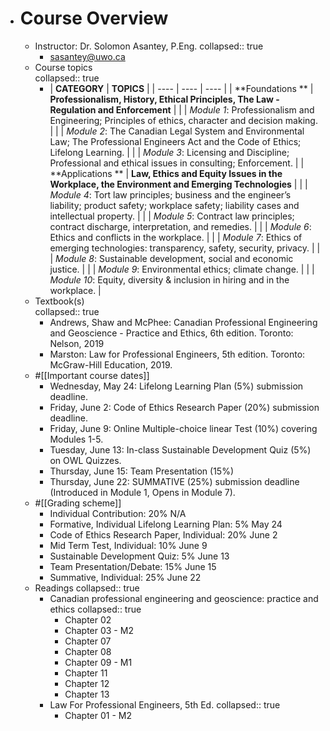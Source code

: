 - # Course Overview
	- Instructor: Dr. Solomon Asantey, P.Eng.
	  collapsed:: true
		- sasantey@uwo.ca
	- Course topics  
	  collapsed:: true
		- | **CATEGORY** | **TOPICS** |
		  | ---- | ---- | ---- |
		  | **Foundations                          ** | **Professionalism, History, Ethical Principles, The Law - Regulation and Enforcement** |
		  |  | *Module 1*: Professionalism and Engineering; Principles of ethics, character and decision making. |
		  |  | *Module 2*: The Canadian Legal System and Environmental Law; The Professional Engineers Act and the Code of Ethics; Lifelong Learning. |
		  |  | *Module 3*: Licensing and Discipline; Professional and ethical issues in consulting; Enforcement. |
		  | **Applications                         ** | **Law, Ethics and Equity Issues in the Workplace, the Environment and Emerging Technologies** |
		  |  | *Module 4*: Tort law principles; business and the engineer’s liability; product safety; workplace safety; liability cases and intellectual property. |
		  |  | *Module 5*: Contract law principles; contract discharge, interpretation, and remedies. |
		  |  | *Module 6*: Ethics and conflicts in the workplace. |
		  |  | *Module 7*: Ethics of emerging technologies: transparency, safety, security, privacy. |
		  |  | *Module 8*: Sustainable development, social and economic justice. |
		  |  | *Module 9*: Environmental ethics; climate change. |
		  |  | *Module 10*: Equity, diversity & inclusion in hiring and in the workplace. |
	- Textbook(s)  
	  collapsed:: true
		- Andrews, Shaw and McPhee: Canadian Professional Engineering and Geoscience - Practice and Ethics, 6th edition. Toronto: Nelson, 2019
		- Marston: Law for Professional Engineers, 5th edition. Toronto: McGraw-Hill Education, 2019.
	- #[[Important course dates]]
		- Wednesday, May 24: Lifelong Learning Plan (5%) submission deadline.
		- Friday, June 2: Code of Ethics Research Paper (20%) submission deadline.
		- Friday, June 9: Online Multiple-choice linear Test (10%) covering Modules 1-5.
		- Tuesday, June 13: In-class Sustainable Development Quiz (5%) on OWL Quizzes.
		- Thursday, June 15: Team Presentation (15%)
		- Thursday, June 22: SUMMATIVE (25%) submission deadline (Introduced in Module 1, Opens in Module 7).
	- #[[Grading scheme]]
		- Individual Contribution:                                             20%     N/A
		- Formative, Individual Lifelong Learning Plan:        5%    May 24
		- Code of Ethics Research Paper, Individual:          20%    June 2
		- Mid Term Test, Individual:                                         10%     June 9
		- Sustainable Development Quiz:                                 5%     June 13
		- Team Presentation/Debate:                                      15%     June 15
		- Summative, Individual:                                              25%      June 22
	- Readings
	  collapsed:: true
		- Canadian professional engineering and geoscience: practice and ethics
		  collapsed:: true
			- Chapter 02
			- Chapter 03 - M2
			- Chapter 07
			- Chapter 08
			- Chapter 09 - M1
			- Chapter 11
			- Chapter 12
			- Chapter 13
		- Law For Professional Engineers, 5th Ed.
		  collapsed:: true
			- Chapter 01 - M2